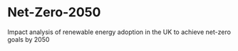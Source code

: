 # Net-Zero-2050
Impact analysis of renewable energy adoption in the UK to achieve net-zero goals by 2050
